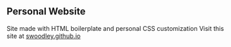 ## Personal Website

Site made with HTML boilerplate and personal CSS customization
Visit this site at [swoodley.github.io](https://swoodley.github.io/)

